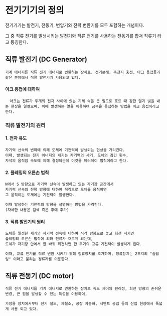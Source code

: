 # 전기기기의 정의

전기기기는 발전기, 전동기, 변압기와 전력 변환기를 모두 포함하는 개념이다.

그 중 직류 전기를 발생시키는 발전기와 직류 전기를 사용하는 전동기를 합쳐 직류기 라고 통칭한다.

## 직류 발전기 (DC Generator)
    기계 에너지를 직류 전기 에너지로 변환하는 장치로, 전기분해, 축전지 충전, 아크 용접등과 같은 분야에서 직류 발전기가 사용되고 있다.
     
#### 아크 용접에 대하여

      아크는 전류가 두개의 전극 사이에 있는 기체 속을 큰 밀도로 흐르 때 강한 열과 빛을 내는 현상을 일컬으며, 이때 발생하는 열을 이용하여 금속을 용접하는 방법을 아크 용접이라고 한다.

### 직류 발전기의 원리

#### 1. 전자 유도
    자기력 선속의 변화에 의해 도체에 기전력이 발생되는 현상을 가리킨다.
    이때, 발생되는 전기 에너지의 세기는 자기력의 세기, 도체의 감긴 횟수,
    자석의 움직임 속도에 의해 결정되는데 이것을 페러데이 법칙이라고 한다.

#### 2. 플레밍의 오른손 법칙
    N에서 S 방향으로 자기력 선속이 발생하고 있는 자기장 공간에서
    자기력 선속의 진행 방향에 대하여 직각으로 도체를 움직이면
    그 움직이는 도체에는 기전력이 발생한다.

    이때 발생하는 기전력의 방향을 설명하는 방법을 가리킨다.
    (자세한 내용은 검색 혹은 후에 추가)

#### 3. 직류 발전기의 원리 
    도체를 일정한 세기의 자기력 선속에 대하여 직각 방향으로 놓고 회전 시키면
    플레밍의 오른손 법칙에 의해 전류가 흐르게 되는데,
    도체가 자기장 안에서 한 바퀴 회전하면 한 주기의 교류 기전력이 발생하게 된다.

    이때, 교류 전기를 직류 변환 시키기 위해 정류장치를 추가하며, 정류장치는 2조각의 "슬립링" 이라고 불리는 정류자를 이용한다. 


## 직류 전동기 (DC motor)
    직류 전기 에너지를 기계 에너지로 변환하는 장치로 속도 제어의 편리성, 회전 방향의 손쉬운 변경, 큰 힘을 발생할 수 있는 특성을 이용하여,

    가정용 장치에서부터 전기 철도, 제철소, 공장 자동화, 시멘트 공업 등의 산업 현장에서 폭넓게 사용 되고 있다.